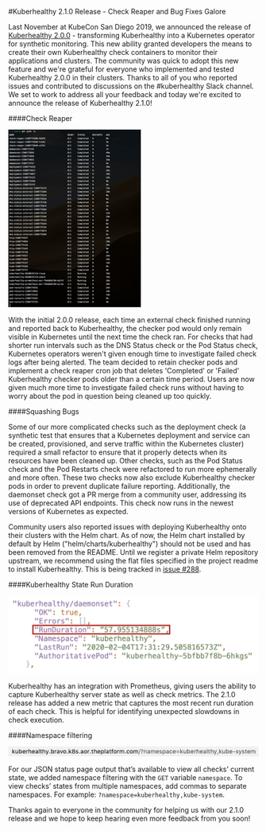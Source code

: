 #Kuberhealthy 2.1.0 Release - Check Reaper and Bug Fixes Galore

Last November at KubeCon San Diego 2019, we announced the release of 
[Kuberhealthy 2.0.0](https://www.youtube.com/watch?v=aAJlWhBtzqY) - transforming Kuberhealthy into a Kubernetes operator 
for synthetic monitoring. This new ability granted developers the means to create their own Kuberhealthy check 
containers to monitor their applications and clusters. The community was quick to adopt this new feature and we're 
grateful for everyone who implemented and tested Kuberhealthy 2.0.0 in their clusters. Thanks to all of you who reported 
issues and contributed to discussions on the #kuberhealthy Slack channel. We set to work to address all your feedback 
and today we're excited to announce the release of Kuberhealthy 2.1.0!  
  
####Check Reaper 

<img src="images/kuberhealthy-check-reaper.gif">

With the initial 2.0.0 release, each time an external check finished running and reported back to Kuberhealthy, the 
checker pod would only remain visible in Kubernetes until the next time the check ran. For checks that had shorter run 
intervals such as the DNS Status check or the Pod Status check, Kubernetes operators weren't given enough time to 
investigate failed check logs after being alerted. The team decided to retain checker pods and implement a check reaper 
cron job that deletes 'Completed' or 'Failed' Kuberhealthy checker pods older than a certain time period. Users are now 
given much more time to investigate failed check runs without having to worry about the pod in question being cleaned up 
too quickly.  
  
####Squashing Bugs 
  
Some of our more complicated checks such as the deployment check (a synthetic test that ensures that a Kubernetes 
deployment and service can be created, provisioned, and serve traffic within the Kubernetes cluster) required a small 
refactor to ensure that it properly detects when its resources have been cleaned up. Other checks, such as the Pod 
Status check and the Pod Restarts check were refactored to run more ephemerally and more often. These two checks now 
also exclude Kuberhealthy checker pods in order to prevent duplicate failure reporting. Additionally, the daemonset 
check got a PR merge from a community user, addressing its use of deprecated API endpoints. This check now runs in the 
newest versions of Kubernetes as expected. 
  
Community users also reported issues with deploying Kuberhealthy onto their clusters with the Helm chart. As of now, 
the Helm chart installed by default by Helm ("helm/charts/kuberhealthy") should not be used and has been removed from 
the README. Until we register a private Helm repository upstream, we recommend using the flat files specified in the 
project readme to install Kuberhealthy.  This is being tracked in [issue #288](https://github.com/Comcast/kuberhealthy/issues/288). 
  
####Kuberhealthy State Run Duration 

<img src="images/kuberhealthy-json.png">
  
Kuberhealthy has an integration with Prometheus, giving users the ability to capture Kuberhealthy server state as well 
as check metrics. The 2.1.0 release has added a new metric that captures the most recent run duration of each check. 
This is helpful for identifying unexpected slowdowns in check execution. 
  
####Namespace filtering 

<img src="images/kuberhealthy-ns-filter.png">
  
For our JSON status page output that’s available to view all checks’ current state, we added namespace filtering with 
the `GET` variable `namespace`. To view checks’ states from multiple namespaces, add commas to separate namespaces. For 
example: `?namespace=kuberhealthy,kube-system`. 



Thanks again to everyone in the community for helping us with our 2.1.0 release and we hope to keep hearing even more 
feedback from you soon! 
  
 
 

